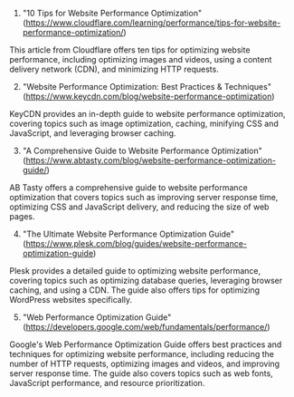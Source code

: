 

1. "10 Tips for Website Performance Optimization" (https://www.cloudflare.com/learning/performance/tips-for-website-performance-optimization/)

This article from Cloudflare offers ten tips for optimizing website performance, including optimizing images and videos, using a content delivery network (CDN), and minimizing HTTP requests.

2. "Website Performance Optimization: Best Practices & Techniques" (https://www.keycdn.com/blog/website-performance-optimization)

KeyCDN provides an in-depth guide to website performance optimization, covering topics such as image optimization, caching, minifying CSS and JavaScript, and leveraging browser caching.

3. "A Comprehensive Guide to Website Performance Optimization" (https://www.abtasty.com/blog/website-performance-optimization-guide/)

AB Tasty offers a comprehensive guide to website performance optimization that covers topics such as improving server response time, optimizing CSS and JavaScript delivery, and reducing the size of web pages.

4. "The Ultimate Website Performance Optimization Guide" (https://www.plesk.com/blog/guides/website-performance-optimization-guide)

Plesk provides a detailed guide to optimizing website performance, covering topics such as optimizing database queries, leveraging browser caching, and using a CDN. The guide also offers tips for optimizing WordPress websites specifically.

5. "Web Performance Optimization Guide" (https://developers.google.com/web/fundamentals/performance/)

Google's Web Performance Optimization Guide offers best practices and techniques for optimizing website performance, including reducing the number of HTTP requests, optimizing images and videos, and improving server response time. The guide also covers topics such as web fonts, JavaScript performance, and resource prioritization.